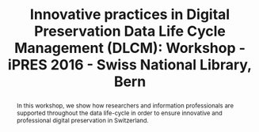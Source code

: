 ---
abstract: In this workshop, we show how researchers and information professionals
  are supported throughout the data life-cycle in order to ensure innovative and professional
  digital preservation in Switzerland.
creators:
- Blumer, Eliane
- Burgi, Pierre-Yves
- Dieudé, Aude
- Sesartić, Ana
date: null
document_url: https://services.phaidra.univie.ac.at/api/object/o:502832/download
grand_parent: iPRES
institutions: []
keywords: []
landing_page_url: https://phaidra.univie.ac.at/o:502832
language: eng
layout: publication
license: CC BY-NC-SA 3.0 AT
notes_url: null
parent: iPRES 2016
presentation_url: null
size: 221153
source_name: iPRES
title: 'Innovative practices in Digital Preservation Data Life Cycle Management (DLCM):
  Workshop - iPRES 2016 - Swiss National Library, Bern'
type: paper
year: 2016
---